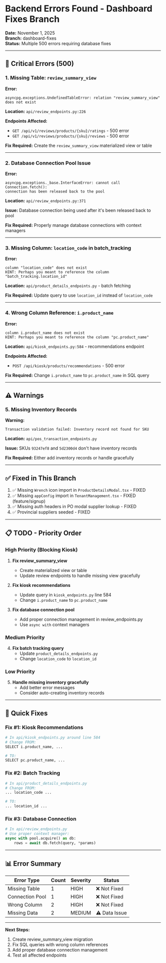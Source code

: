 # Backend Errors Found - Dashboard Fixes Branch

**Date:** November 1, 2025  
**Branch:** dashboard-fixes  
**Status:** Multiple 500 errors requiring database fixes

---

## 🔴 Critical Errors (500)

### 1. Missing Table: `review_summary_view`
**Error:**
```
asyncpg.exceptions.UndefinedTableError: relation "review_summary_view" does not exist
```

**Location:** `api/review_endpoints.py:226`

**Endpoints Affected:**
- `GET /api/v1/reviews/products/{sku}/ratings` - 500 error
- `GET /api/v1/reviews/products/{sku}/reviews` - 500 error

**Fix Required:** Create the `review_summary_view` materialized view or table

---

### 2. Database Connection Pool Issue
**Error:**
```
asyncpg.exceptions._base.InterfaceError: cannot call Connection.fetch(): 
connection has been released back to the pool
```

**Location:** `api/review_endpoints.py:371`

**Issue:** Database connection being used after it's been released back to pool

**Fix Required:** Properly manage database connections with context managers

---

### 3. Missing Column: `location_code` in batch_tracking
**Error:**
```
column "location_code" does not exist
HINT: Perhaps you meant to reference the column "batch_tracking.location_id"
```

**Location:** `api/product_details_endpoints.py` - batch fetching

**Fix Required:** Update query to use `location_id` instead of `location_code`

---

### 4. Wrong Column Reference: `i.product_name`
**Error:**
```
column i.product_name does not exist
HINT: Perhaps you meant to reference the column "pc.product_name"
```

**Location:** `api/kiosk_endpoints.py:584` - recommendations endpoint

**Endpoints Affected:**
- `POST /api/kiosk/products/recommendations` - 500 error

**Fix Required:** Change `i.product_name` to `pc.product_name` in SQL query

---

## ⚠️ Warnings

### 5. Missing Inventory Records
**Warning:**
```
Transaction validation failed: Inventory record not found for SKU
```

**Location:** `api/pos_transaction_endpoints.py`

**Issue:** SKUs `93247ef8` and `5d2300d4` don't have inventory records

**Fix Required:** Either add inventory records or handle gracefully

---

## ✅ Fixed in This Branch

1. ✅ Missing `Wrench` icon import in `ProductDetailsModal.tsx` - FIXED
2. ✅ Missing `appConfig` import in `TenantManagement.tsx` - FIXED (feature/signup)
3. ✅ Missing auth headers in PO modal supplier lookup - FIXED
4. ✅ Provincial suppliers seeded - FIXED

---

## 📋 TODO - Priority Order

### High Priority (Blocking Kiosk)
1. **Fix review_summary_view**
   - Create materialized view or table
   - Update review endpoints to handle missing view gracefully

2. **Fix kiosk recommendations**
   - Update query in `kiosk_endpoints.py` line 584
   - Change `i.product_name` to `pc.product_name`

3. **Fix database connection pool**
   - Add proper connection management in review_endpoints.py
   - Use `async with` context managers

### Medium Priority
4. **Fix batch tracking query**
   - Update `product_details_endpoints.py`
   - Change `location_code` to `location_id`

### Low Priority
5. **Handle missing inventory gracefully**
   - Add better error messages
   - Consider auto-creating inventory records

---

## 🔧 Quick Fixes

### Fix #1: Kiosk Recommendations
```python
# In api/kiosk_endpoints.py around line 584
# Change FROM:
SELECT i.product_name, ...

# TO:
SELECT pc.product_name, ...
```

### Fix #2: Batch Tracking
```python
# In api/product_details_endpoints.py
# Change FROM:
... location_code ...

# TO:
... location_id ...
```

### Fix #3: Database Connection
```python
# In api/review_endpoints.py
# Use proper context manager:
async with pool.acquire() as db:
    rows = await db.fetch(query, *params)
```

---

## 📊 Error Summary

| Error Type | Count | Severity | Status |
|------------|-------|----------|--------|
| Missing Table | 1 | HIGH | ❌ Not Fixed |
| Connection Pool | 1 | HIGH | ❌ Not Fixed |
| Wrong Column | 2 | HIGH | ❌ Not Fixed |
| Missing Data | 2 | MEDIUM | ⚠️ Data Issue |

---

**Next Steps:**
1. Create review_summary_view migration
2. Fix SQL queries with wrong column references
3. Add proper database connection management
4. Test all affected endpoints


